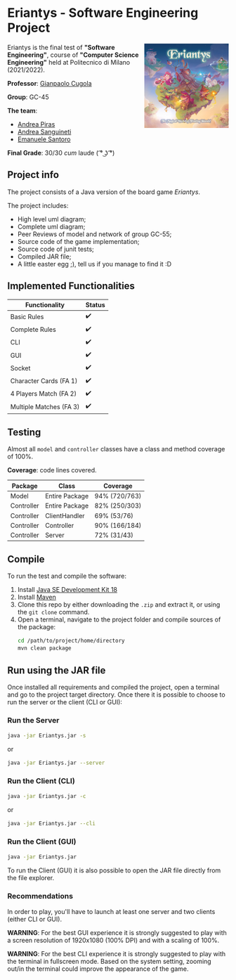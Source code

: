 # Eriantys - Software Engineering Project

<img src="src/main/resources/Graphical_Assets/logo.jpg" width=192px height=192px align="right"  alt="Eriantys Logo"/>

Eriantys is the final test of **"Software Engineering"**, course of **"Computer Science Engineering"** 
held at Politecnico di Milano (2021/2022). <br />

**Professor**: [Gianpaolo Cugola](https://cugola.faculty.polimi.it/images/paolino.jpg)

**Group**: GC-45

**The team**: 
- [Andrea Piras](https://github.com/andreapiras00)
- [Andrea Sanguineti](https://github.com/AndreaNeti)
- [Emanuele Santoro](https://github.com/emanuelesantoro)

**Final Grade**: 30/30 *cum* laude ( ͡° ͜ʖ ͡°)

## Project info
The project consists of a Java version of the board game *Eriantys*.

The project includes:
- High level uml diagram;
- Complete uml diagram;
- Peer Reviews of model and network of group GC-55;
- Source code of the game implementation;
- Source code of junit tests;
- Compiled JAR file;
- A little easter egg ;), tell us if you manage to find it :D

## Implemented Functionalities

| Functionality           | Status             |
|-------------------------|--------------------|
| Basic Rules             | :heavy_check_mark: |
| Complete Rules          | :heavy_check_mark: |
| CLI                     | :heavy_check_mark: |
| GUI                     | :heavy_check_mark: |
| Socket                  | :heavy_check_mark: |
| Character Cards (FA 1)  | :heavy_check_mark: |
| 4 Players Match (FA 2)  | :heavy_check_mark: |
| Multiple Matches (FA 3) | :heavy_check_mark: |

## Testing

Almost all `model` and `controller` classes have a class and method coverage of 100%.

**Coverage**: code lines covered.

| Package    | Class          | Coverage      |
|------------|----------------|---------------|
| Model      | Entire Package | 94% (720/763) |
| Controller | Entire Package | 82% (250/303) |
| Controller | ClientHandler  | 69% (53/76)   |
| Controller | Controller     | 90% (166/184) |
| Controller | Server         | 72% (31/43)   | 


## Compile

To run the test and compile the software:

1. Install [Java SE Development Kit 18](https://docs.oracle.com/en/java/javase/18/)
2. Install [Maven](https://maven.apache.org/install.html)
3. Clone this repo by either downloading the `.zip` and extract it, or using the `git clone` command.
4. Open a terminal, navigate to the project folder and compile sources of the package:
    ```bash
    cd /path/to/project/home/directory
    mvn clean package
    ```

## Run using the JAR file
Once installed all requirements and compiled the project, open a terminal and
go to the project target directory. 
Once there it is possible to choose to run the server or the client (CLI or GUI):

### Run the Server
```bash
java -jar Eriantys.jar -s
```
or
```bash
java -jar Eriantys.jar --server
```
### Run the Client (CLI)
```bash
java -jar Eriantys.jar -c
```
or
```bash
java -jar Eriantys.jar --cli
```

### Run the Client (GUI)
```bash
java -jar Eriantys.jar
```
To run the Client (GUI) it is also possible to open the JAR file directly from
the file explorer.

### Recommendations

In order to play, you'll have to launch at least one server and two clients (either CLI or GUI).

**WARNING**: For the best GUI experience it is strongly suggested to play with a screen resolution
of 1920x1080 (100% DPI) and with a scaling of 100%.

**WARNING**: For the best CLI experience it is strongly suggested to play with the terminal in fullscreen mode. 
Based on the system setting, zooming out/in the terminal could improve the appearance of the game.






